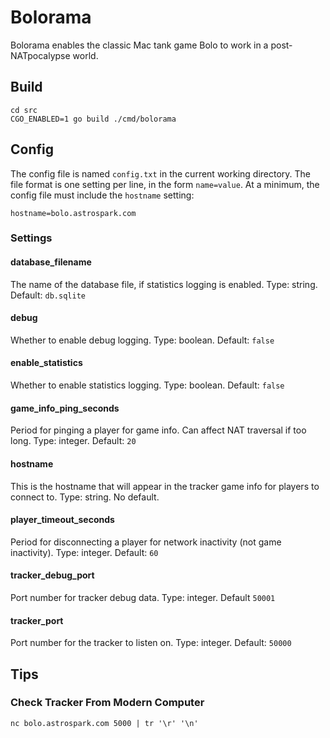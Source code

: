 # Bolorama

Bolorama enables the classic Mac tank game Bolo to work in a post-NATpocalypse world.

## Build

```
cd src
CGO_ENABLED=1 go build ./cmd/bolorama
```

## Config

The config file is named `config.txt` in the current working directory. The file format is one setting per line, in the form `name=value`. At a minimum, the config file must include the `hostname` setting:

```
hostname=bolo.astrospark.com
```

### Settings

#### database_filename

The name of the database file, if statistics logging is enabled. Type: string. Default: `db.sqlite`

#### debug

Whether to enable debug logging. Type: boolean. Default: `false`

#### enable_statistics

Whether to enable statistics logging. Type: boolean. Default: `false`

#### game_info_ping_seconds

Period for pinging a player for game info. Can affect NAT traversal if too long. Type: integer. Default: `20`

#### hostname

This is the hostname that will appear in the tracker game info for players to connect to. Type: string. No default.

#### player_timeout_seconds

Period for disconnecting a player for network inactivity (not game inactivity). Type: integer. Default: `60`

#### tracker_debug_port

Port number for tracker debug data. Type: integer. Default `50001`

#### tracker_port

Port number for the tracker to listen on. Type: integer. Default: `50000`

## Tips

### Check Tracker From Modern Computer

```
nc bolo.astrospark.com 5000 | tr '\r' '\n'
```
